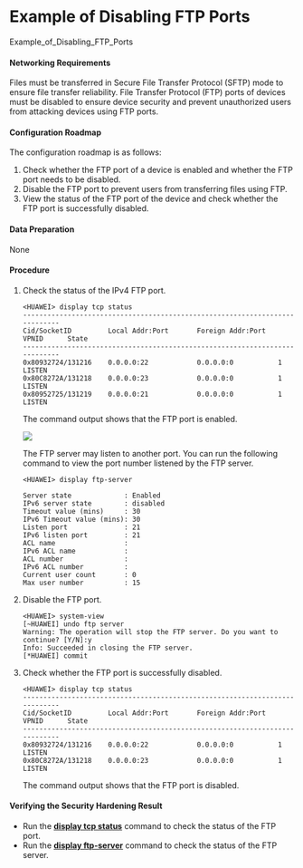 Example of Disabling FTP Ports
==============================

Example_of_Disabling_FTP_Ports

#### Networking Requirements

Files must be transferred in Secure File Transfer Protocol (SFTP) mode to ensure file transfer reliability. File Transfer Protocol (FTP) ports of devices must be disabled to ensure device security and prevent unauthorized users from attacking devices using FTP ports.


#### Configuration Roadmap

The configuration roadmap is as follows:

1. Check whether the FTP port of a device is enabled and whether the FTP port needs to be disabled.
2. Disable the FTP port to prevent users from transferring files using FTP.
3. View the status of the FTP port of the device and check whether the FTP port is successfully disabled.

#### Data Preparation

None


#### Procedure

1. Check the status of the IPv4 FTP port.
   ```
   <HUAWEI> display tcp status
   ----------------------------------------------------------------------------
   Cid/SocketID         Local Addr:Port       Foreign Addr:Port   VPNID      State
   ----------------------------------------------------------------------------
   0x80932724/131216    0.0.0.0:22            0.0.0.0:0           1          LISTEN 
   0x80C8272A/131218    0.0.0.0:23            0.0.0.0:0           1          LISTEN
   0x80952725/131219    0.0.0.0:21            0.0.0.0:0           1          LISTEN
   ```
   
   The command output shows that the FTP port is enabled.
   
   ![](../../../../public_sys-resources/note_3.0-en-us.png) 
   
   The FTP server may listen to another port. You can run the following command to view the port number listened by the FTP server.
   
   ```
   <HUAWEI> display ftp-server
   ```
   ```
   Server state             : Enabled
   IPv6 server state        : disabled
   Timeout value (mins)     : 30
   IPv6 Timeout value (mins): 30
   Listen port              : 21
   IPv6 listen port         : 21
   ACL name                 :
   IPv6 ACL name            : 
   ACL number               :
   IPv6 ACL number          : 
   Current user count       : 0
   Max user number          : 15
   ```
2. Disable the FTP port.
   ```
   <HUAWEI> system-view
   [~HUAWEI] undo ftp server
   Warning: The operation will stop the FTP server. Do you want to continue? [Y/N]:y
   Info: Succeeded in closing the FTP server.
   [*HUAWEI] commit
   ```
3. Check whether the FTP port is successfully disabled.
   ```
   <HUAWEI> display tcp status
   ----------------------------------------------------------------------------
   Cid/SocketID         Local Addr:Port       Foreign Addr:Port   VPNID      State
   ----------------------------------------------------------------------------
   0x80932724/131216    0.0.0.0:22            0.0.0.0:0           1          LISTEN 
   0x80C8272A/131218    0.0.0.0:23            0.0.0.0:0           1          LISTEN
   ```
   
   The command output shows that the FTP port is disabled.

#### Verifying the Security Hardening Result

* Run the **[**display tcp status**](cmdqueryname=display+tcp+status)** command to check the status of the FTP port.
* Run the [**display ftp-server**](cmdqueryname=display+ftp-server) command to check the status of the FTP server.